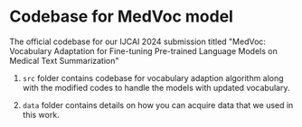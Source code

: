 # Codebase for MedVoc model
 The official codebase for our IJCAI 2024 submission titled "MedVoc: Vocabulary Adaptation for Fine-tuning Pre-trained Language Models on Medical Text Summarization"

 1.  ```src``` folder contains codebase for vocabulary adaption algorithm along with the modified codes to handle the models with updated vocabulary.

 2. ```data``` folder contains details on how you can acquire data that we used in this work.
